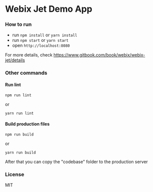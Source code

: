 Webix Jet Demo App
===================

### How to run

- run ```npm install``` or ```yarn install```
- run ```npm start``` or ```yarn start```
- open ```http://localhost:8080```

For more details, check https://www.gitbook.com/book/webix/webix-jet/details

### Other commands

#### Run lint

```
npm run lint
```

or 

```
yarn run lint
```

#### Build production files

```
npm run build
```

or 

```
yarn run build
```

After that you can copy the "codebase" folder to the production server


### License

MIT